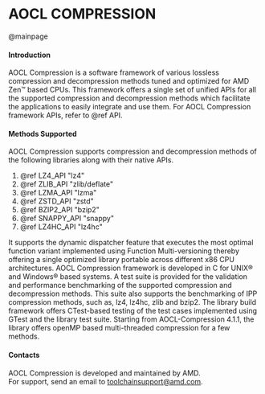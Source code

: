 AOCL COMPRESSION
================
@mainpage

#### Introduction
AOCL Compression is a software framework of various lossless compression and
decompression methods tuned and optimized for AMD Zen™ based CPUs.
This framework offers a single set of unified APIs for all the supported
compression and decompression methods which facilitate the applications to
easily integrate and use them. For AOCL Compression framework APIs, refer to @ref API.

#### Methods Supported
AOCL Compression supports compression and decompression methods of the following libraries along with their native APIs.
1. @ref LZ4_API "lz4"
2. @ref ZLIB_API "zlib/deflate"
3. @ref LZMA_API "lzma"
4. @ref ZSTD_API "zstd"
5. @ref BZIP2_API "bzip2" 
6. @ref SNAPPY_API "snappy"
7. @ref LZ4HC_API "lz4hc"

It supports the dynamic dispatcher feature that executes the most optimal
function variant implemented using Function Multi-versioning thereby offering
a single optimized library portable across different x86 CPU architectures.
AOCL Compression framework is developed in C for UNIX® and Windows® based systems.
A test suite is provided for the validation and performance benchmarking
of the supported compression and decompression methods. This suite also
supports the benchmarking of IPP compression methods, such as, lz4, lz4hc, zlib and bzip2.
The library build framework offers CTest-based testing of the test cases
implemented using GTest and the library test suite. Starting from AOCL-Compression 4.1.1,
the library offers openMP based multi-threaded compression for a few methods.

#### Contacts

AOCL Compression is developed and maintained by AMD.<br>
For support, send an email to toolchainsupport@amd.com.
